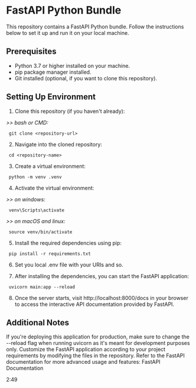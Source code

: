 # FastAPI Python Bundle

This repository contains a FastAPI Python bundle. Follow the instructions below to set it up and run it on your local machine.

## Prerequisites

- Python 3.7 or higher installed on your machine.
- pip package manager installed.
- Git installed (optional, if you want to clone this repository).

## Setting Up Environment

1. Clone this repository (if you haven't already):

  *>> bash or CMD:*
  
  ~~~
   git clone <repository-url>
  ~~~

2. Navigate into the cloned repository:

  ~~~
   cd <repository-name>
  ~~~

3. Create a virtual environment:

  ~~~
   python -m venv .venv
  ~~~
  
4. Activate the virtual environment:

  *>> on windows:*

  ~~~
   venv\Scripts\activate
  ~~~

  *>> on macOS and linux:*

  ~~~
   source venv/bin/activate
  ~~~

5. Install the required dependencies using pip:

  ~~~
   pip install -r requirements.txt
  ~~~

6. Set you local .env file with your URIs and so.

7. After installing the dependencies, you can start the FastAPI application:

  ~~~
   uvicorn main:app --reload
  ~~~

8. Once the server starts, visit http://localhost:8000/docs in your browser to access the interactive API documentation provided by FastAPI.


## Additional Notes

If you're deploying this application for production, make sure to change the --reload flag when running uvicorn as it's meant for development purposes only.
Customize the FastAPI application according to your project requirements by modifying the files in the repository.
Refer to the FastAPI documentation for more advanced usage and features: FastAPI Documentation


2:49